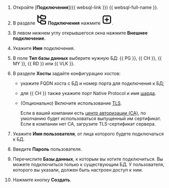 1. Откройте [**Подключения**]({{ websql-link }}) {{ websql-full-name }}.
1. В разделе ![image](../../_assets/console-icons/folder-tree.svg) **Подключения** нажмите ![image](../../_assets/console-icons/square-plus.svg).
1. В левом нижнем углу открывшегося окна нажмите **Внешнее подключение**.
1. Укажите **Имя** подключения.
1. В поле **Тип базы данных** выберите нужную БД: {{ PG }}, {{ CH }}, {{ MY }}, {{ RD }} или {{ VLK }}.
1. В разделе **Хосты** задайте конфигурацию хостов:
    * укажите FQDN хоста c БД и номер порта для подключения к БД;
    * для {{ CH }} также укажите порт Native Protocol и имя [шарда](../../managed-clickhouse/operations/shards.md#list-shards).
    * (Опционально) Включите использование [TLS](../../glossary/tls.md).

        Если в вашей компании есть [центр авторизации (CA)](../../glossary/tls.md#authentication), по умолчанию будет использоваться выпущенный им сертификат. Если в компании нет СА, загрузите TLS-сертификат сервера.

1. Укажите **Имя пользователя**, от лица которого будете подключаться к БД.
1. Введите **Пароль** пользователя.
1. Перечислите **Базы данных**, к которым вы хотите подключиться. Вы можете подключиться только к существующим БД. У пользователя, которого вы указали, должен быть настроен доступ к ним.
1. Нажмите кнопку **Создать**.
